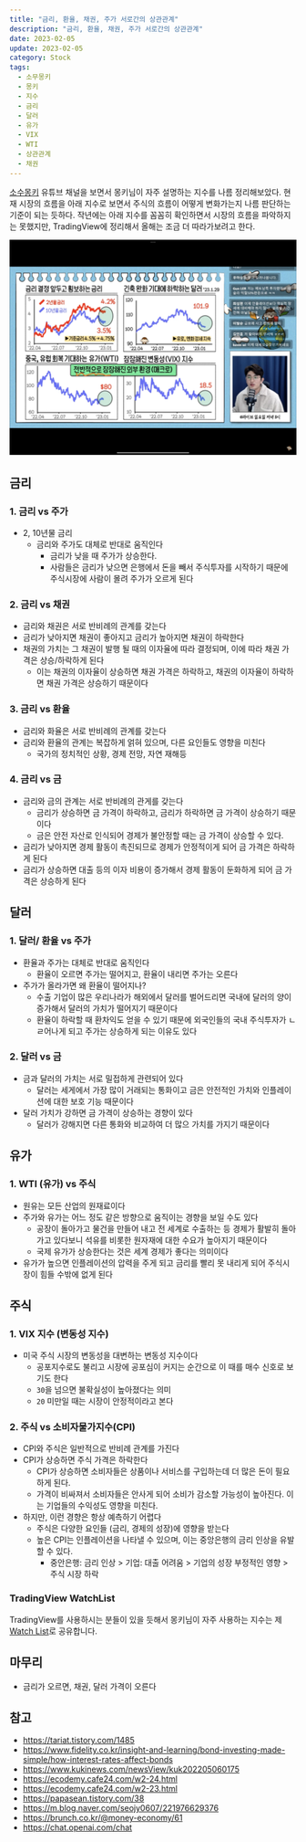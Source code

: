 ```yaml
---
title: "금리, 환율, 채권, 주가 서로간의 상관관계"
description: "금리, 환율, 채권, 주가 서로간의 상관관계"
date: 2023-02-05
update: 2023-02-05
category: Stock
tags:
  - 소무몽키
  - 몽키
  - 지수
  - 금리
  - 달러
  - 유가
  - VIX
  - WTI
  - 상관관계
  - 채권
---
```


[소수몽키](https://www.youtube.com/channel/UCC3yfxS5qC6PCwDzetUuEWg) 유튜브 채널을 보면서 몽키님이 자주 설명하는 지수를 나름 정리해보았다. 현재 시장의 흐름을 아래 지수로 보면서 주식의 흐름이 어떻게 변화가는지 나름 판단하는 기준이 되는 듯하다. 작년에는 아래 지수를 꼼꼼히 확인하면서 시장의 흐름을 파악하지는 못했지만, TradingView에 정리해서 올해는 조금 더 따라가보려고 한다.

![image-20230205145740373](image-20230205145740373.png)

## 금리

### 1. 금리 vs 주가

- 2, 10년물 금리
    - 금리와 주가도 대체로 반대로 움직인다
        - 금리가 낮을 때 주가가 상승한다.
        - 사람들은 금리가 낮으면 은행에서 돈을 빼서 주식투자를 시작하기 때문에 주식시장에 사람이 몰려 주가가 오르게 된다

### 2. 금리 vs 채권

- 금리와 채권은 서로 반비례의 관계를 갖는다
- 금리가 낮아지면 채권이 좋아지고 금리가 높아지면 채권이 하락한다
- 채권의 가치는 그 채권이 발행 될 때의 이자율에 따라 결정되며, 이에 따라 채권 가격은 상승/하락하게 된다
    - 이는 채권의 이자율이 상승하면 채권 가격은 하락하고, 채권의 이자율이 하락하면 채권 가격은 상승하기 때문이다

### 3. 금리 vs 환율

- 금리와 화율은 서로 반비례의 관계를 갖는다
- 금리와 환율의 관계는 복잡하게 얽혀 있으며, 다른 요인들도 영향을 미친다
    - 국가의 정치적인 상황, 경제 전망, 자연 재해등

### 4. 금리 vs 금

- 금리와 금의 관계는 서로 반비례의 관게를 갖는다
    - 금리가 상승하면 금 가격이 하락하고, 금리가 하락하면 금 가격이 상승하기 때문이다
    - 금은 안전 자산로 인식되어 경제가 불안정할 때는 금 가격이 상승할 수 있다.
- 금리가 낮아지면 경제 활동이 촉진되므로 경제가 안정적이게 되어 금 가격은 하락하게 된다
- 금리가 상승하면 대출 등의 이자 비용이 증가해서 경제 활동이 둔화하게 되어 금 가격은 상승하게 된다

## 달러

### 1. 달러/ 환율 vs 주가

- 환율과 주가는 대체로 반대로 움직인다
    - 환율이 오르면 주가는 떨어지고, 환율이 내리면 주가는 오른다
- 주가가 올라가면 왜 환율이 떨어지나?
    - 수출 기업이 많은 우리나라가 해외에서 달러를 벌어드리면 국내에 달러의 양이 증가해서 달러의 가치가 떨어지기 때문이다
    - 환율이 하락할 때 환차익도 얻을 수 있기 때문에 외국인들의 국내 주식투자가 ㄴㄹ어나게 되고 주가는 상승하게 되는 이유도 있다

### 2. 달러 vs 금

- 금과 달러의 가치는 서로 밀접하게 관련되어 있다
    - 달러는 세게에서 가장 많이 거래되는 통화이고 금은 안전적인 가치와 인플레이션에 대한 보호 기능 때문이다
- 달러 가치가 강하면 금 가격이 상승하는 경향이 있다
    - 달러가 강해지면 다른 통화와 비교하여 더 많으 가치를 가지기 때문이다

## 유가

### 1. WTI (유가) vs 주식

- 원유는 모든 산업의 원재료이다
- 주가와 유가는 어느 정도 같은 방향으로 움직이는 경향을 보일 수도 있다
    - 공장이 돌아가고 물건을 만들어 내고 전 세계로 수출하는 등 경제가 활발히 돌아가고 있다보니 석유를 비롯한 원자재에 대한 수요가 높아지기 때문이다
    - 국제 유가가 상승한다는 것은 세계 경제가 좋다는 의미이다
- 유가가 높으면 인플레이션의 압력을 주게 되고 금리를 빨리 못 내리게 되어 주식시장이 힘들 수밖에 없게 된다

## 주식

### 1. VIX 지수 (변동성 지수)

- 미국 주식 시장의 변동성을 대변하는 변동성 지수이다
    - 공포지수로도 불리고 시장에 공포심이 커지는 순간으로 이 때를 매수 신호로 보기도 한다
    - `30`을 넘으면 불확실성이 높아졌다는 의미
    - `20` 미만일 때는 시장이 안정적이라고 본다

### 2. 주식 vs 소비자물가지수(CPI)

- CPI와 주식은 일반적으로 반비례 관계를 가진다
- CPI가 상승하면 주식 가격은 하락한다
    - CPI가 상승하면 소비자들은 상품이나 서비스를 구입하는데 더 많은 돈이 필요하게 된다.
    - 가격이 비싸져서 소비자들은 안사게 되어 소비가 감소할 가능성이 높아진다. 이는 기업들의 수익성도 영향을 미친다.
- 하지만, 이런 경향은 항상 예측하기 어렵다
    - 주식은 다양한 요인들 (금리, 경제의 성장)에 영향을 받는다
    - 높은 CPI는 인플레이션을 나타낼 수 있으며, 이는 중앙은행의 금리 인상을 유발할 수 있다.
        - 중안은행: 금리 인상 > 기업: 대출 어려움 > 기업의 성장 부정적인 영향 > 주식 시장 하락

### TradingView WatchList

TradingView를 사용하시는 분들이 있을 듯해서 몽키님이 자주 사용하는 지수는 제 [Watch List](https://www.tradingview.com/watchlists/98909855/)로 공유합니다.

## 마무리

- 금리가 오르면, 채권, 달러 가격이 오른다

## 참고

- https://tariat.tistory.com/1485
- https://www.fidelity.co.kr/insight-and-learning/bond-investing-made-simple/how-interest-rates-affect-bonds
- https://www.kukinews.com/newsView/kuk202205060175
- https://ecodemy.cafe24.com/w2-24.html
- https://ecodemy.cafe24.com/w2-23.html
- https://papasean.tistory.com/38
- https://m.blog.naver.com/seojy0607/221976629376
- https://brunch.co.kr/@money-economy/61
- https://chat.openai.com/chat